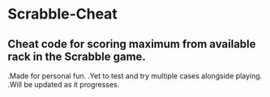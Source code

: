 # Scrabble-Cheat
Cheat code for scoring maximum from available rack in the Scrabble game.
----------------------------------------------------------------------------------------------
.Made for personal fun. 
.Yet to test and try multiple cases alongside playing.
.Will be updated as it progresses.
